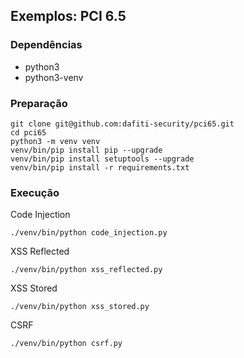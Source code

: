 ## Exemplos: PCI 6.5

### Dependências
- python3
- python3-venv

### Preparação
```
git clone git@github.com:dafiti-security/pci65.git
cd pci65
python3 -m venv venv
venv/bin/pip install pip --upgrade
venv/bin/pip install setuptools --upgrade
venv/bin/pip install -r requirements.txt
```

### Execução

Code Injection
```
./venv/bin/python code_injection.py
```

XSS Reflected
```
./venv/bin/python xss_reflected.py
```

XSS Stored

```
./venv/bin/python xss_stored.py
```

CSRF
```
./venv/bin/python csrf.py
```